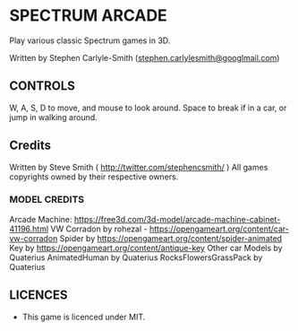# SPECTRUM ARCADE

Play various classic Spectrum games in 3D.

Written by Stephen Carlyle-Smith (stephen.carlylesmith@googlmail.com)

## CONTROLS
W, A, S, D to move, and mouse to look around.
Space to break if in a car, or jump in walking around.


## Credits
Written by Steve Smith ( http://twitter.com/stephencsmith/ )
All games copyrights owned by their respective owners.


### MODEL CREDITS
Arcade Machine: https://free3d.com/3d-model/arcade-machine-cabinet-41196.html
VW Corradon by rohezal - https://opengameart.org/content/car-vw-corradon
Spider by https://opengameart.org/content/spider-animated
Key by https://opengameart.org/content/antique-key
Other car Models by Quaterius
AnimatedHuman by Quaterius
RocksFlowersGrassPack by Quaterius


## LICENCES
* This game is licenced under MIT.
